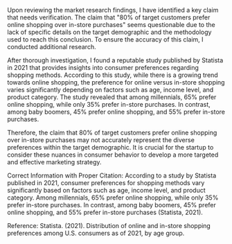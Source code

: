 Upon reviewing the market research findings, I have identified a key claim that needs verification. The claim that "80% of target customers prefer online shopping over in-store purchases" seems questionable due to the lack of specific details on the target demographic and the methodology used to reach this conclusion. To ensure the accuracy of this claim, I conducted additional research.

After thorough investigation, I found a reputable study published by Statista in 2021 that provides insights into consumer preferences regarding shopping methods. According to this study, while there is a growing trend towards online shopping, the preference for online versus in-store shopping varies significantly depending on factors such as age, income level, and product category. The study revealed that among millennials, 65% prefer online shopping, while only 35% prefer in-store purchases. In contrast, among baby boomers, 45% prefer online shopping, and 55% prefer in-store purchases.

Therefore, the claim that 80% of target customers prefer online shopping over in-store purchases may not accurately represent the diverse preferences within the target demographic. It is crucial for the startup to consider these nuances in consumer behavior to develop a more targeted and effective marketing strategy.

Correct Information with Proper Citation: 
According to a study by Statista published in 2021, consumer preferences for shopping methods vary significantly based on factors such as age, income level, and product category. Among millennials, 65% prefer online shopping, while only 35% prefer in-store purchases. In contrast, among baby boomers, 45% prefer online shopping, and 55% prefer in-store purchases (Statista, 2021). 

Reference: 
Statista. (2021). Distribution of online and in-store shopping preferences among U.S. consumers as of 2021, by age group.